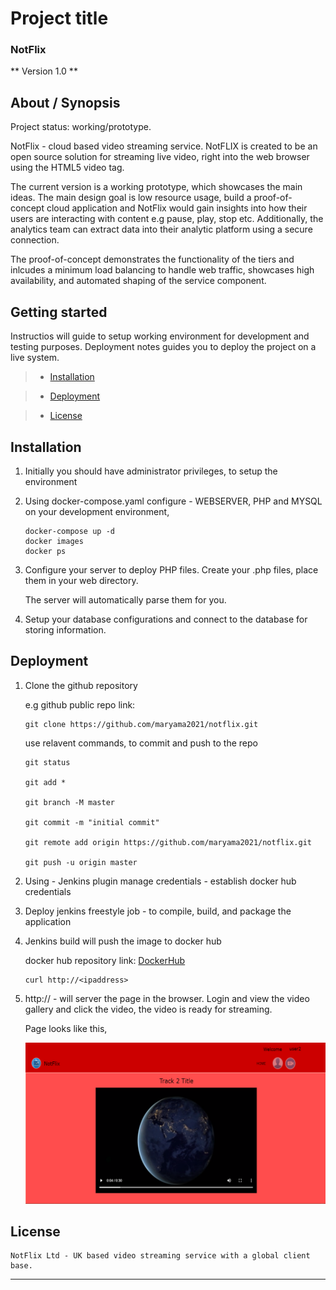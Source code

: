 # Project title

### NotFlix

** Version 1.0 **

##  About / Synopsis

Project status: working/prototype.

NotFlix - cloud based video streaming service. NotFLIX is created to be an open source solution for streaming live video, right into the web browser using the HTML5 video tag.

The current version is a working prototype, which showcases the main ideas. The main design goal is low resource usage, build a proof-of-concept cloud application and NotFlix would gain insights into how their users are interacting with content e.g pause, play, stop etc. Additionally, the analytics team can extract data into their analytic platform using a secure connection.

The proof-of-concept demonstrates the functionality of the tiers and inlcudes a minimum load balancing to handle web traffic, showcases high availability, and automated shaping of the service component.

##  Getting started

Instructios will guide to setup working environment for development and testing purposes. Deployment notes guides you to deploy the project on a live system.

>   * [Installation](#installation)

>   * [Deployment](#deployment)

>   * [License](#license)

##  Installation

1.  Initially you should have administrator privileges, to setup the environment

2.  Using docker-compose.yaml configure - WEBSERVER, PHP and MYSQL on your development environment,

    ```
    docker-compose up -d
    docker images
    docker ps
    ```

3.  Configure your server to deploy PHP files. Create your .php files, place them in your web directory.

    The server will automatically parse them for you.

4.  Setup your database configurations and connect to the database for storing information.

##  Deployment

1.  Clone the github repository

    e.g github public repo link:

    ```
    git clone https://github.com/maryama2021/notflix.git
    ```

    use relavent commands, to commit and push to the repo
    ```
    git status

    git add *

    git branch -M master

    git commit -m "initial commit"

    git remote add origin https://github.com/maryama2021/notflix.git

    git push -u origin master
    ```

3.  Using - Jenkins plugin manage credentials - establish docker hub credentials

4.  Deploy jenkins freestyle job - to compile, build, and package the application

5.  Jenkins build will push the image to docker hub

    docker hub repository link: [DockerHub](https://hub.docker.com)

    ```
    curl http://<ipaddress>
    ```
6.  http://<ipaddress> - will server the page in the browser. Login and view the video gallery and click the video, the video is ready for streaming.

    Page looks like this,

    ![Video streaming page](https://github.com/maryama2021/notflix/blob/master/images/streampg.png?raw=true)

##  License

    NotFlix Ltd - UK based video streaming service with a global client base.

---